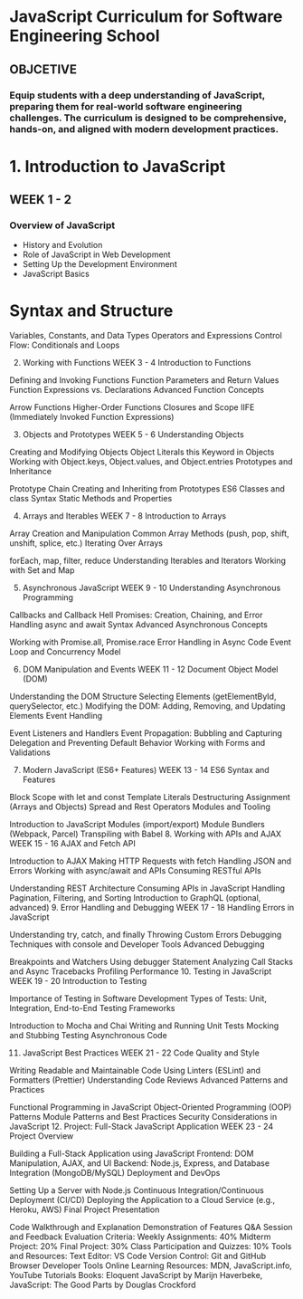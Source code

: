 <h1> JavaScript Curriculum for Software Engineering School </h1>

<h2> OBJCETIVE </h2>
<h3> Equip students with a deep understanding of JavaScript, preparing them for real-world software engineering challenges. The curriculum is designed to be comprehensive, hands-on, and aligned with modern development practices. </h3>

# 1. Introduction to JavaScript
## WEEK 1 - 2
### Overview of JavaScript
- History and Evolution
- Role of JavaScript in Web Development
- Setting Up the Development Environment
- JavaScript Basics

# Syntax and Structure
Variables, Constants, and Data Types
Operators and Expressions
Control Flow: Conditionals and Loops

2. Working with Functions
WEEK 3 - 4
Introduction to Functions

Defining and Invoking Functions
Function Parameters and Return Values
Function Expressions vs. Declarations
Advanced Function Concepts

Arrow Functions
Higher-Order Functions
Closures and Scope
IIFE (Immediately Invoked Function Expressions)

3. Objects and Prototypes
WEEK 5 - 6
Understanding Objects

Creating and Modifying Objects
Object Literals
this Keyword in Objects
Working with Object.keys, Object.values, and Object.entries
Prototypes and Inheritance

Prototype Chain
Creating and Inheriting from Prototypes
ES6 Classes and class Syntax
Static Methods and Properties

4. Arrays and Iterables
WEEK 7 - 8
Introduction to Arrays

Array Creation and Manipulation
Common Array Methods (push, pop, shift, unshift, splice, etc.)
Iterating Over Arrays

forEach, map, filter, reduce
Understanding Iterables and Iterators
Working with Set and Map

5. Asynchronous JavaScript
WEEK 9 - 10
Understanding Asynchronous Programming

Callbacks and Callback Hell
Promises: Creation, Chaining, and Error Handling
async and await Syntax
Advanced Asynchronous Concepts

Working with Promise.all, Promise.race
Error Handling in Async Code
Event Loop and Concurrency Model

6. DOM Manipulation and Events
WEEK 11 - 12
Document Object Model (DOM)

Understanding the DOM Structure
Selecting Elements (getElementById, querySelector, etc.)
Modifying the DOM: Adding, Removing, and Updating Elements
Event Handling

Event Listeners and Handlers
Event Propagation: Bubbling and Capturing
Delegation and Preventing Default Behavior
Working with Forms and Validations

7. Modern JavaScript (ES6+ Features)
WEEK 13 - 14
ES6 Syntax and Features

Block Scope with let and const
Template Literals
Destructuring Assignment (Arrays and Objects)
Spread and Rest Operators
Modules and Tooling

Introduction to JavaScript Modules (import/export)
Module Bundlers (Webpack, Parcel)
Transpiling with Babel
8. Working with APIs and AJAX
WEEK 15 - 16
AJAX and Fetch API

Introduction to AJAX
Making HTTP Requests with fetch
Handling JSON and Errors
Working with async/await and APIs
Consuming RESTful APIs

Understanding REST Architecture
Consuming APIs in JavaScript
Handling Pagination, Filtering, and Sorting
Introduction to GraphQL (optional, advanced)
9. Error Handling and Debugging
WEEK 17 - 18
Handling Errors in JavaScript

Understanding try, catch, and finally
Throwing Custom Errors
Debugging Techniques with console and Developer Tools
Advanced Debugging

Breakpoints and Watchers
Using debugger Statement
Analyzing Call Stacks and Async Tracebacks
Profiling Performance
10. Testing in JavaScript
WEEK 19 - 20
Introduction to Testing

Importance of Testing in Software Development
Types of Tests: Unit, Integration, End-to-End
Testing Frameworks

Introduction to Mocha and Chai
Writing and Running Unit Tests
Mocking and Stubbing
Testing Asynchronous Code

11. JavaScript Best Practices
WEEK 21 - 22 Code Quality and Style

Writing Readable and Maintainable Code
Using Linters (ESLint) and Formatters (Prettier)
Understanding Code Reviews
Advanced Patterns and Practices

Functional Programming in JavaScript
Object-Oriented Programming (OOP) Patterns
Module Patterns and Best Practices
Security Considerations in JavaScript
12. Project: Full-Stack JavaScript Application
WEEK 23 - 24
Project Overview

Building a Full-Stack Application using JavaScript
Frontend: DOM Manipulation, AJAX, and UI
Backend: Node.js, Express, and Database Integration (MongoDB/MySQL)
Deployment and DevOps

Setting Up a Server with Node.js
Continuous Integration/Continuous Deployment (CI/CD)
Deploying the Application to a Cloud Service (e.g., Heroku, AWS)
Final Project Presentation

Code Walkthrough and Explanation
Demonstration of Features
Q&A Session and Feedback
Evaluation Criteria:
Weekly Assignments: 40%
Midterm Project: 20%
Final Project: 30%
Class Participation and Quizzes: 10%
Tools and Resources:
Text Editor: VS Code
Version Control: Git and GitHub
Browser Developer Tools
Online Learning Resources: MDN, JavaScript.info, YouTube Tutorials
Books: Eloquent JavaScript by Marijn Haverbeke, JavaScript: The Good Parts by Douglas Crockford
